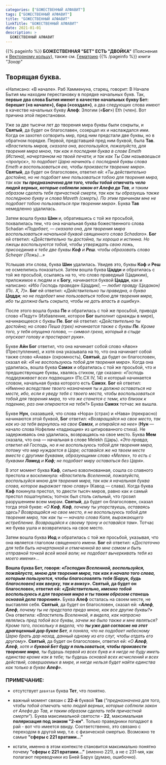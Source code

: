 ```yaml
---
categories: ["БОЖЕСТВЕННЫЙ АЛФАВИТ"]
tags: ["БОЖЕСТВЕННЫЙ АЛФАВИТ"]
title: "БОЖЕСТВЕННЫЙ АЛФАВИТ"
linkTitle: "БОЖЕСТВЕННЫЙ АЛФАВИТ"
date: 2021-01-01
description: >
  БОЖЕСТВЕННЫЙ АЛФАВИТ
---
```


{{% pageinfo %}}
**БОЖЕСТВЕННАЯ "БЕТ" ЕСТЬ "ДВОЙКА"** (Пояснения к [Векторному кольцу](/docs/vektornoje-kolco/)), также см. [Гематрию](/docs/vektornoje-kolco/gematriya/)
{{% /pageinfo %}}
_книги "Зохар"_

## Творящая буква.

«Написано: «В начале». Раб Хамменуна, старец, говорит: В Начале Бытия мы находим перестановку в порядке начальных букв. Так, **первые два слова Бытия имеют в качестве начальных букву Бет: берешит («в начале»), бара («создал»)**, а два следующих слова имеют в качестве начальных букву **Алеф**: Элогим («**Бог**») Eth (член). Вот причина этой перестановки.

Уже за две тысячи лет до творения мира буквы были сокрыты, и **Святый**, да будет он благославен, созерцал их и наслаждался ими. Когда он захотел сотворить мир, пред ним предстали две буквы, но в обратном порядке. Первой, представшей пред ним буквой, была **Тав**. _«Властитель миров, сказала она, воспользуйся, пожалуйста, для творения мира мною, так как я последняя буква в слове Emeth (Истина), начертанном на твоей печати; и так как Ты Сам называешься <пропуск>, то подобает Царю начинать с последней буквы слова Emeth и воспользоваться ею, чтобы произвести творение мира»_. **Святый**, да будет он благословен, ответил ей: _«Ты действительно достойна, но не подобает мне пользоваться тобою для творения мира, так как **ты предназначена для того, чтобы тобой отмечать чело людей верных, которые соблюли закон от Алефа до Тав**, и таким образом сделать тебя причастной смерти, так как ты образуешь также последнюю букву и слова Maveth (смерть). По этим причинам мне не подобает тобою пользоваться при творении мира»_. Буква **Тав** немедленно удалилась.

Затем вошла буква **Шин** и, обратившись с той же просьбой, похвалилась тем, что она начальная буква божественного слова Schadan _«Подобает, — сказала она, для творения мира воспользоваться начальной буквой священного слова Schadaro»_. **Бог** ей ответил: _«Действительно ты достойна, ты хороша и истинна. Но лжецы воспользуются тобой, чтобы утверждать свою ложь, присоединив к тебе две буквы **Коф** и **Реш**. чтобы образовать слово Scheqer (Ложь)...»_

Услышав эти слова, буква **Шин** удалилась. Увидев это, буквы **Коф** и **Реш** не осмелились показаться. Затем вошла буква **Цадди** и обратилась с той же просьбой, ссылаясь на то, что слово праведный (Цадиким), приложимое к людям и к **Богу**, начинается буквой **Цадди**, как и написано: _«Ибо Господь праведен (Цаддик), — любит правду (Цедакон) (Пс. X, 7)»_. **Бог** ей ответил: _«Действительно ты праведна, о буква **Цадди**; но не подобает мне пользоваться тобою для творения мира, ибо ты должна быть сокрыта, чтобы не дать впасть в ошибку»_.

После этого вошла буква **Пе** и обратилась с той же просьбой, приводя слово «Педут» (Избавление, которое **Бог** выполнит однажды в мире), начинающееся с буквы **Пе**. **Бог** ей ответил: _«Действительно ты достойна; но слово Пеша (грех) начинается также с буквы **Пе**. Кроме того, у тебя опущена голова, — символ греха, который в стыде опускает голову и простирает руки»_.

Букве **Айн** **Бог** ответил, что она начинает собой слово «Авон» (Преступление), и хотя она указывала на то, что она начинает собой также слово «Анава» (скромность), **Святый**, да будет он благословен, сказал ей: _«Я не воспользуюсь тобой для творения мира»_. Когда она удалилась, вошла буква **Самэх** и обратилась с той же просьбой, что и предшествующие буквы, хвалясь стихом, где сказано: _«Господь поддерживает всех падающих»_ (Пс.СХ IV, 14) и который начинается словом, начальная буква которого есть **Самэх**. **Бог** ей ответил: _«Именно вследствие твоего назначения ты и должна оставаться на месте, ибо, если я уведу тебя с твоего места, чтобы воспользоваться тобой для творения мира, то что же станется с теми, кто близок к падению, раз они опираются на тебя?»_ Буква **Самэх** тотчас же вышла.

Букве **Нун**, сказавшей, что слова «Нора» (страх) и «Нава» (прекрасно) начинаются этой буквой, **Бог** ответил: _«Возвращайся на свое место, так как из-за тебя вернулась на свое **Самэх**, и опирайся на нее»_ (**Нун** — начало слова Нофелим «падающие» из цитированного стиха). Не задерживаясь она удалилась, возвращаясь на свое место. Буква **Мем** сказала, что она — начальная в слове Melekh (Царь). _«Это правда, ответил ей Господь, но я не воспользуюсь тобой для творения мира, потому что мир нуждается в Царе; оставайся же на твоем месте вместе с другими буквами, образующими слово «Мелек», то есть с буквами **Ламед** и **Каф**; не подобает миру оставаться без Царя»_.

В этот момент буква **Каф**, сильно взволнованная, сошла со славного престола и воскликнула: _«Властитель Вселенной, пожалуйста, воспользуйся мною для творения мира, так как я начальная буква слова, которое выражает твою славу»_ (Кавод — слава). Когда буква **Каф** покинула престол, то двести тысяч миров, равно как и самый престол пошатнулись; толчок был столь сильный, что грозил разрушением всем мирам. **Святый**, да будет он благословен, сказал тогда этой букве: _«О **Каф**, **Каф**, почему ты упорствуешь, оставаясь здесь? Возвращайся на свое место, я не воспользуюсь тобой для творения мира, так как ты — начало слова Каля, выражающего истребление. Возвращайся к своему трону и оставайся там»_. Тотчас же буква ушла и возвратилась на свое место.

Затем вошла буква **Иод** и обратилась с той же просьбой, указывая, что она является глаголом священного имени. **Бог** ей ответил: _«Достаточно для тебя быть начертанной и отмеченной во мне самом и быть отправной точкой всей моей воли; не подобает вычеркивать тебя из моего имени»_...

**Вошла буква Бет, говоря: _«Господин Вселенной, воспользуйся, пожайлуста, мною для творения мира, так как я начало того слова, которым пользуются, чтобы благословлять тебя (Барук, будь благословен) как вверху, так и внизу»_. Святый, да будет он благословен, ответил ей: _«Действительно, именно тобой воспользуюсь я для творения мира и ты таким образом станешь основой дела творения»_.** Буква **Алеф** осталась на своем месте, не выставляя себя. **Святый**, да будет он благословен, сказал ей: _«**Алеф**, **Алеф**, почему ты не предстала предо мною, как все другие буквы?»_ Она ответила: _«Властитель Вселенной, я видела, как напрасно являлись пред тобой все буквы, зачем же было также и мне являться? Кроме того, поскольку я видела, что **ты уже дал согласие на этот драгоценный дар букве Бет**, я поняла, что не подобает небесному Царю брать дар назад, данный одному из его слуг, чтобы отдать его другому»_. **Святый**, да будет он благословен, ответил ей: _«О **Алеф**, **Алеф**, хотя и **буквой Бет буду я пользоваться, чтобы произвести творение мира**, ты будешь первой из всех букв и я нигде не буду иметь единства кроме как в тебе; ты будешь основой всех исчислений и всех действий, совершаемых в мире, и нигде нельзя будет найти единства как только в букве **Алеф**»_.

### ПРИМЕЧАНИЕ:

- отсутствует `девятая` буква **Тет**, что понятно.

- важный момент связан с **22-й** буквой **Тав** (_"предназначена для того, чтобы тобой отмечать чело людей верных, которые соблюли закон от Алефа до Тав, и таким образом сделать тебя причастной смерти"_). Буква максимальной святости - **22**, максимальная **поляризация под знаком "2-ки"**. Только праведники попадают в рай - вот что имеется ввиду. Соответственно, это связано с переходом в другой мир, т.е. с физической смертью. Возможно те самые **"сферы с 221 вратами…”**

- кстати, именно в этом контексте становится максимально понятно почему **"сферы с 221 вратами…”** (именно 221), а не с 231-мя, как полагают переводчики из Бней Барух (думаю, ошибочно).
